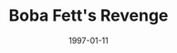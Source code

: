 ---
mission_id: bfrevnge
editorsChoice: yes
title: "Boba Fett's Revenge"
authors: 
    - "Randy Greene"
date: 1997-01-11
filename: "bfrevnge.zip"
description: "The reputation of Boba Fett is known throughout the galaxy. A true threat to be reckoned with, he had never been defeated... until he met Kyle Katarn. Now he has tracked you down, and is holding you captive in the palace of Durga the Hutt. Sitting in the small room, you plan your escape. Armed with only a small explosive to free you from your cell and your two fists, you know the odds are against you reaching your ship. But then you wouldn't have them any other way."
cover: "bfrvng1.png"
levelReplaced:	JABSHIP
difficulty: yes
bm:	yes
fme: yes
wax: yes
three_do: yes
voc: yes
gmd: no
vue: no
lfd: yes
base: "New level from scratch" 
editors: "DFUSE"

---